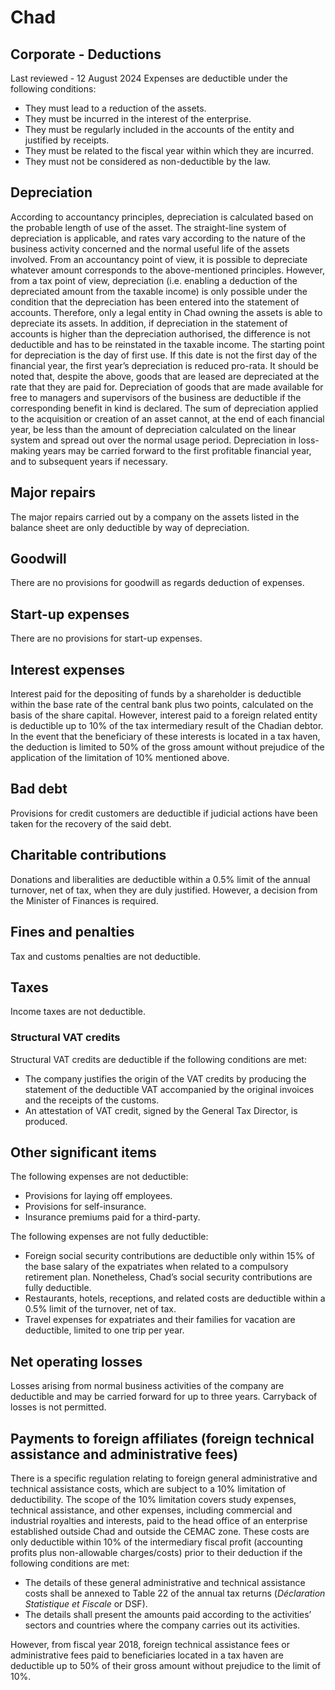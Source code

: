 # Chad
## Corporate - Deductions
Last reviewed - 12 August 2024
Expenses are deductible under the following conditions:
  * They must lead to a reduction of the assets. 
  * They must be incurred in the interest of the enterprise. 
  * They must be regularly included in the accounts of the entity and justified by receipts. 
  * They must be related to the fiscal year within which they are incurred. 
  * They must not be considered as non-deductible by the law. 


## Depreciation
According to accountancy principles, depreciation is calculated based on the probable length of use of the asset. The straight-line system of depreciation is applicable, and rates vary according to the nature of the business activity concerned and the normal useful life of the assets involved.
From an accountancy point of view, it is possible to depreciate whatever amount corresponds to the above-mentioned principles. However, from a tax point of view, depreciation (i.e. enabling a deduction of the depreciated amount from the taxable income) is only possible under the condition that the depreciation has been entered into the statement of accounts. Therefore, only a legal entity in Chad owning the assets is able to depreciate its assets. In addition, if depreciation in the statement of accounts is higher than the depreciation authorised, the difference is not deductible and has to be reinstated in the taxable income.
The starting point for depreciation is the day of first use. If this date is not the first day of the financial year, the first year’s depreciation is reduced pro-rata.
It should be noted that, despite the above, goods that are leased are depreciated at the rate that they are paid for.
Depreciation of goods that are made available for free to managers and supervisors of the business are deductible if the corresponding benefit in kind is declared.
The sum of depreciation applied to the acquisition or creation of an asset cannot, at the end of each financial year, be less than the amount of depreciation calculated on the linear system and spread out over the normal usage period.
Depreciation in loss-making years may be carried forward to the first profitable financial year, and to subsequent years if necessary.
## Major repairs
The major repairs carried out by a company on the assets listed in the balance sheet are only deductible by way of depreciation.
## Goodwill
There are no provisions for goodwill as regards deduction of expenses.
## Start-up expenses
There are no provisions for start-up expenses.
## Interest expenses
Interest paid for the depositing of funds by a shareholder is deductible within the base rate of the central bank plus two points, calculated on the basis of the share capital.
However, interest paid to a foreign related entity is deductible up to 10% of the tax intermediary result of the Chadian debtor.
In the event that the beneficiary of these interests is located in a tax haven, the deduction is limited to 50% of the gross amount without prejudice of the application of the limitation of 10% mentioned above.
## Bad debt
Provisions for credit customers are deductible if judicial actions have been taken for the recovery of the said debt.
## Charitable contributions
Donations and liberalities are deductible within a 0.5% limit of the annual turnover, net of tax, when they are duly justified. However, a decision from the Minister of Finances is required.
## Fines and penalties
Tax and customs penalties are not deductible.
## Taxes
Income taxes are not deductible.
### Structural VAT credits
Structural VAT credits are deductible if the following conditions are met:
  * The company justifies the origin of the VAT credits by producing the statement of the deductible VAT accompanied by the original invoices and the receipts of the customs. 
  * An attestation of VAT credit, signed by the General Tax Director, is produced. 


## Other significant items
The following expenses are not deductible:
  * Provisions for laying off employees. 
  * Provisions for self-insurance. 
  * Insurance premiums paid for a third-party. 


The following expenses are not fully deductible:
  * Foreign social security contributions are deductible only within 15% of the base salary of the expatriates when related to a compulsory retirement plan. Nonetheless, Chad’s social security contributions are fully deductible. 
  * Restaurants, hotels, receptions, and related costs are deductible within a 0.5% limit of the turnover, net of tax. 
  * Travel expenses for expatriates and their families for vacation are deductible, limited to one trip per year. 


## Net operating losses
Losses arising from normal business activities of the company are deductible and may be carried forward for up to three years. Carryback of losses is not permitted.
## Payments to foreign affiliates (foreign technical assistance and administrative fees)
There is a specific regulation relating to foreign general administrative and technical assistance costs, which are subject to a 10% limitation of deductibility. The scope of the 10% limitation covers study expenses, technical assistance, and other expenses, including commercial and industrial royalties and interests, paid to the head office of an enterprise established outside Chad and outside the CEMAC zone.
These costs are only deductible within 10% of the intermediary fiscal profit (accounting profits plus non-allowable charges/costs) prior to their deduction if the following conditions are met:
  * The details of these general administrative and technical assistance costs shall be annexed to Table 22 of the annual tax returns (_Déclaration Statistique et Fiscale_ or DSF). 
  * The details shall present the amounts paid according to the activities’ sectors and countries where the company carries out its activities. 


However, from fiscal year 2018, foreign technical assistance fees or administrative fees paid to beneficiaries located in a tax haven are deductible up to 50% of their gross amount without prejudice to the limit of 10%.
